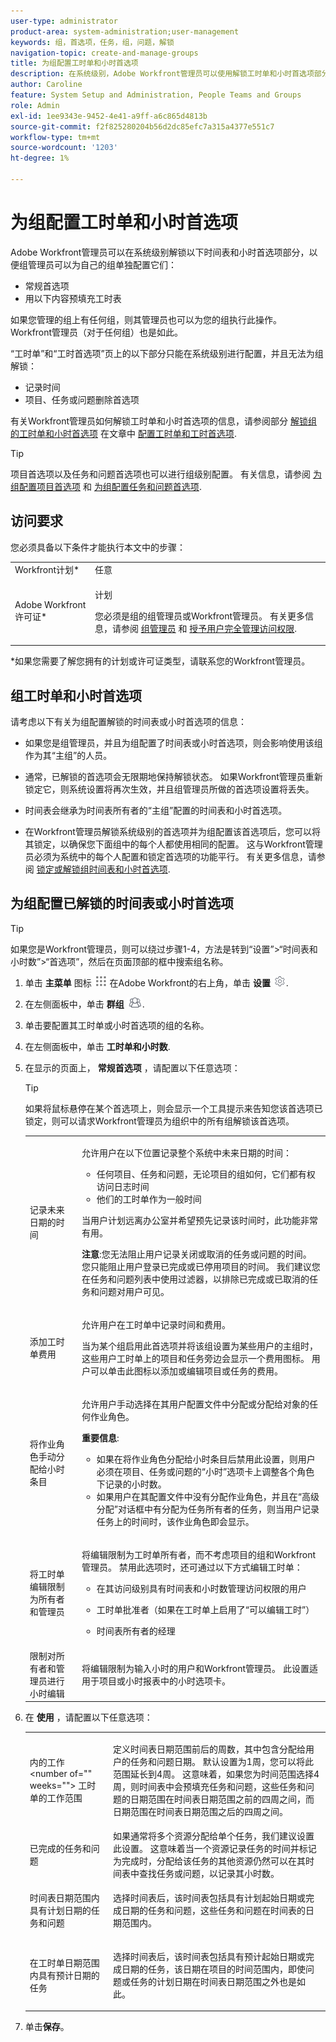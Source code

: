 ```yaml
---
user-type: administrator
product-area: system-administration;user-management
keywords: 组，首选项，任务，组，问题，解锁
navigation-topic: create-and-manage-groups
title: 为组配置工时单和小时首选项
description: 在系统级别，Adobe Workfront管理员可以使用解锁工时单和小时首选项部分常规首选项和预填充工时单。 这允许群组管理员为自己的群组单独配置这些部分中的选项。
author: Caroline
feature: System Setup and Administration, People Teams and Groups
role: Admin
exl-id: 1ee9343e-9452-4e41-a9ff-a6c865d4813b
source-git-commit: f2f825280204b56d2dc85efc7a315a4377e551c7
workflow-type: tm+mt
source-wordcount: '1203'
ht-degree: 1%

---
```


# 为组配置工时单和小时首选项

Adobe Workfront管理员可以在系统级别解锁以下时间表和小时首选项部分，以便组管理员可以为自己的组单独配置它们：

* 常规首选项
* 用以下内容预填充工时表

如果您管理的组上有任何组，则其管理员也可以为您的组执行此操作。 Workfront管理员（对于任何组）也是如此。

“工时单”和“工时首选项”页上的以下部分只能在系统级别进行配置，并且无法为组解锁：

* 记录时间
* 项目、任务或问题删除首选项

有关Workfront管理员如何解锁工时单和小时首选项的信息，请参阅部分 [解锁组的工时单和小时首选项](../../../administration-and-setup/set-up-workfront/configure-timesheets-schedules/timesheet-and-hour-preferences.md#lock) 在文章中 [配置工时单和工时首选项](../../../administration-and-setup/set-up-workfront/configure-timesheets-schedules/timesheet-and-hour-preferences.md).

>[!TIP]
>
>项目首选项以及任务和问题首选项也可以进行组级别配置。 有关信息，请参阅 [为组配置项目首选项](../../../administration-and-setup/manage-groups/create-and-manage-groups/configure-project-preferences-group.md) 和 [为组配置任务和问题首选项](../../../administration-and-setup/manage-groups/create-and-manage-groups/configure-task-issue-preferences-group.md).

## 访问要求

您必须具备以下条件才能执行本文中的步骤：

<table style="table-layout:auto"> 
 <col> 
 <col> 
 <tbody> 
  <tr> 
   <td role="rowheader">Workfront计划*</td> 
   <td>任意</td> 
  </tr> 
  <tr> 
   <td role="rowheader">Adobe Workfront许可证*</td> 
   <td> <p>计划 </p> <p>您必须是组的组管理员或Workfront管理员。 有关更多信息，请参阅 <a href="../../../administration-and-setup/manage-groups/group-roles/group-administrators.md" class="MCXref xref">组管理员</a> 和 <a href="../../../administration-and-setup/add-users/configure-and-grant-access/grant-a-user-full-administrative-access.md" class="MCXref xref">授予用户完全管理访问权限</a>.</p> </td> 
  </tr> 
 </tbody> 
</table>

&#42;如果您需要了解您拥有的计划或许可证类型，请联系您的Workfront管理员。

## 组工时单和小时首选项

请考虑以下有关为组配置解锁的时间表或小时首选项的信息：

* 如果您是组管理员，并且为组配置了时间表或小时首选项，则会影响使用该组作为其“主组”的人员。
* 通常，已解锁的首选项会无限期地保持解锁状态。 如果Workfront管理员重新锁定它，则系统设置将再次生效，并且组管理员所做的首选项设置将丢失。
* 时间表会继承为时间表所有者的“主组”配置的时间表和小时首选项。

   <!--
  Add example here?
  -->

* 在Workfront管理员解锁系统级别的首选项并为组配置该首选项后，您可以将其锁定，以确保您下面组中的每个人都使用相同的配置。 这与Workfront管理员必须为系统中的每个人配置和锁定首选项的功能平行。 有关更多信息，请参阅 [锁定或解锁组时间表和小时首选项](../../../administration-and-setup/manage-groups/create-and-manage-groups/lock-or-unlock-a-group-timesheet-hour-preference.md).

## 为组配置已解锁的时间表或小时首选项

>[!TIP]
>
>如果您是Workfront管理员，则可以绕过步骤1-4，方法是转到“设置”>“时间表和小时数”>“首选项”，然后在页面顶部的框中搜索组名称。

1. 单击 **主菜单** 图标 ![](assets/main-menu-icon.png) 在Adobe Workfront的右上角，单击 **设置** ![](assets/gear-icon-settings.png).

1. 在左侧面板中，单击 **群组** ![](assets/groups-icon.png).

1. 单击要配置其工时单或小时首选项的组的名称。
1. 在左侧面板中，单击 **工时单和小时数**.

1. 在显示的页面上， **常规首选项** ，请配置以下任意选项：

   >[!TIP]
   >
   >如果将鼠标悬停在某个首选项上，则会显示一个工具提示来告知您该首选项已锁定，则可以请求Workfront管理员为组织中的所有组解锁该首选项。

   <table style="table-layout:auto"> 
    <col> 
    <col> 
    <tbody> 
     <tr> 
      <td role="rowheader">记录未来日期的时间</td> 
      <td> <p>允许用户在以下位置记录整个系统中未来日期的时间：</p> 
       <ul> 
       <li>任何项目、任务和问题，无论项目的组如何，它们都有权访问日志时间</li> 
       <li>他们的工时单作为一般时间</li>
       </ul> 
       <p>当用户计划远离办公室并希望预先记录该时间时，此功能非常有用。</p> 
       <p><b>注意</b>:您无法阻止用户记录关闭或取消的任务或问题的时间。 您只能阻止用户登录已完成或已停用项目的时间。 我们建议您在任务和问题列表中使用过滤器，以排除已完成或已取消的任务和问题对用户可见。</p> </td> 
     </tr> 
     <tr> 
      <td role="rowheader">添加工时单费用</td> 
      <td> <p>允许用户在工时单中记录时间和费用。</p> 
      <p>当为某个组启用此首选项并将该组设置为某些用户的主组时，这些用户工时单上的项目和任务旁边会显示一个费用图标。 用户可以单击此图标以添加或编辑项目或任务的费用。</p>
      </td> 
     </tr> 
     <tr> 
      <td role="rowheader">将作业角色手动分配给小时条目</td> 
      <td> <p>允许用户手动选择在其用户配置文件中分配或分配给对象的任何作业角色。</p> <p><b>重要信息</b>:  
        <ul> 
         <li>如果在将作业角色分配给小时条目后禁用此设置，则用户必须在项目、任务或问题的“小时”选项卡上调整各个角色下记录的小时数。</li> 
         <li>如果用户在其配置文件中没有分配作业角色，并且在“高级分配”对话框中有分配为任务所有者的任务，则当用户记录任务上的时间时，该作业角色即会显示。</li> 
        </ul> </p> </td> 
     </tr> 
     <tr data-mc-conditions=""> 
      <td role="rowheader">将工时单编辑限制为所有者和管理员</td> 
      <td> <p>将编辑限制为工时单所有者，而不考虑项目的组和Workfront管理员。 禁用此选项时，还可通过以下方式编辑工时单：</p> 
       <ul> 
        <li> <p>在其访问级别具有时间表和小时数管理访问权限的用户</p> </li> 
        <li> <p>工时单批准者（如果在工时单上启用了“可以编辑工时”）</p> </li> 
        <li> <p>时间表所有者的经理</p> </li> 
       </ul> </td> 
     </tr> 
     <tr data-mc-conditions=""> 
      <td role="rowheader">限制对所有者和管理员进行小时编辑</td> 
      <td>将编辑限制为输入小时的用户和Workfront管理员。 此设置适用于项目或小时报表中的小时选项卡。</td> 
     </tr> 
    </tbody> 
   </table>

1. 在 **使用** ，请配置以下任意选项：

   <table style="table-layout:auto"> 
    <col> 
    <col> 
    <tbody> 
     <tr> 
      <td role="rowheader">内的工作 &lt;number of="" weeks=""&gt; 工时单的工作范围</td> 
      <td> <p>定义时间表日期范围前后的周数，其中包含分配给用户的任务和问题日期。 默认设置为1周，您可以将此范围延长到4周。 这意味着，如果您为时间范围选择4周，则时间表中会预填充任务和问题，这些任务和问题的日期范围在时间表日期范围之前的四周之间，而日期范围在时间表日期范围之后的四周之间。 </p> </td> 
     </tr> 
     <tr> 
      <td role="rowheader">已完成的任务和问题</td> 
      <td>如果通常将多个资源分配给单个任务，我们建议设置此设置。 这意味着当一个资源记录任务的时间并标记为完成时，分配给该任务的其他资源仍然可以在其时间表中查找任务或问题，以记录其小时数。</td> 
     </tr> 
     <tr> 
      <td role="rowheader">时间表日期范围内具有计划日期的任务和问题</td> 
      <td> <p>选择时间表后，该时间表包括具有计划起始日期或完成日期的任务和问题，这些任务和问题在时间表的日期范围内。</p> </td> 
     </tr> 
     <tr> 
      <td role="rowheader"> 在工时单日期范围内具有预计日期的任务</td> 
      <td> <p>选择时间表后，该时间表包括具有预计起始日期或完成日期的任务，该日期在项目的时间范围内，即使问题或任务的计划日期在时间表日期范围之外也是如此。</p> </td> 
     </tr> 
    </tbody> 
   </table>

1. 单击&#x200B;**保存**。
